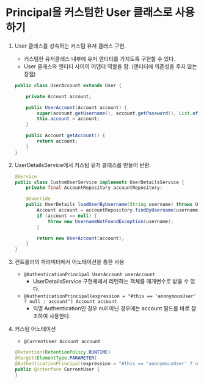 #  Principal을 커스텀한 User 클래스로 사용하기 

1. User 클래스를 상속하는 커스텀 유저 클래스 구현.
    - 커스텀한 유저클래스 내부에 유저 엔티티를 가지도록 구현할 수 있다.
    - User 클래스와 엔티티 사이의 어댑터 역할을 함. (엔티티에 의존성을 주지 않는 장점)
    ```java
    public class UserAccount extends User {
    
        private Account account;
    
        public UserAccount(Account account) {
            super(account.getUsername(), account.getPassword(), List.of(new SimpleGrantedAuthority("ROLE_" + account.getRole())));
            this.account = account;
        }
    
        public Account getAccount() {
            return account;
        }
    }
    ```
   
2. UserDetailsService에서 커스텀 유저 클래스를 만들어 반환.
    ```java
    @Service
    public class CustomUserService implements UserDetailsService {
        private final AccountRepository accountRepository; 
    
        @Override
        public UserDetails loadUserByUsername(String username) throws UsernameNotFoundException {
            Account account = accountRepository.findByUsername(username);
            if (account == null) {
                throw new UsernameNotFoundException(username);
            }
    
            return new UserAccount(account);
        }
    }
    ```
   
3. 컨트롤러의 파라미터에서 어노테이션을 통한 사용
    - `@AuthenticationPrincipal UserAccount userAccount`
        - UserDetailsService 구현체에서 리턴하는 객체를 매개변수로 받을 수 있다.
    - `@AuthenticationPrincipal(expression = "#this == 'anonymousUser' ? null : account") Account account`
        - 익명 Authentication인 경우 null 아닌 경우에는 account 필드를 바로 참조하여 사용한다.
4. 커스텀 어노테이션
    - `@CurrentUser Account account`
    ```java
    @Retention(RetentionPolicy.RUNTIME)
    @Target(ElementType.PARAMETER)
    @AuthenticationPrincipal(expression = "#this == 'anonymousUser' ? null : account")
    public @interface CurrentUser {
    }
    ```
